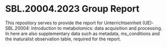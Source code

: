 # SBL.20004.2023 Group Report

This repository serves to provide the report for Unterrichtseinheit (UE)-SBL.20004: Introduction to metabolomics: data acquisition and processing. In here are also supplementary data such as metadata, ms_conditions and the inaturalist observation table, required for the report. 


